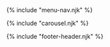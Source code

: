<!DOCTYPE html>
<html lang="en">
<body>
<div class="container">
<!--menu-nav-->
{% include "menu-nav.njk" %}
<!--menu-nav-->

<!-- carousel -->
{% include "carousel.njk" %}
<!-- carousel -->
</container>

<!-- footer-header here  -->
{% include "footer-header.njk" %}
<!-- footer-header here  -->
</body>
</html>